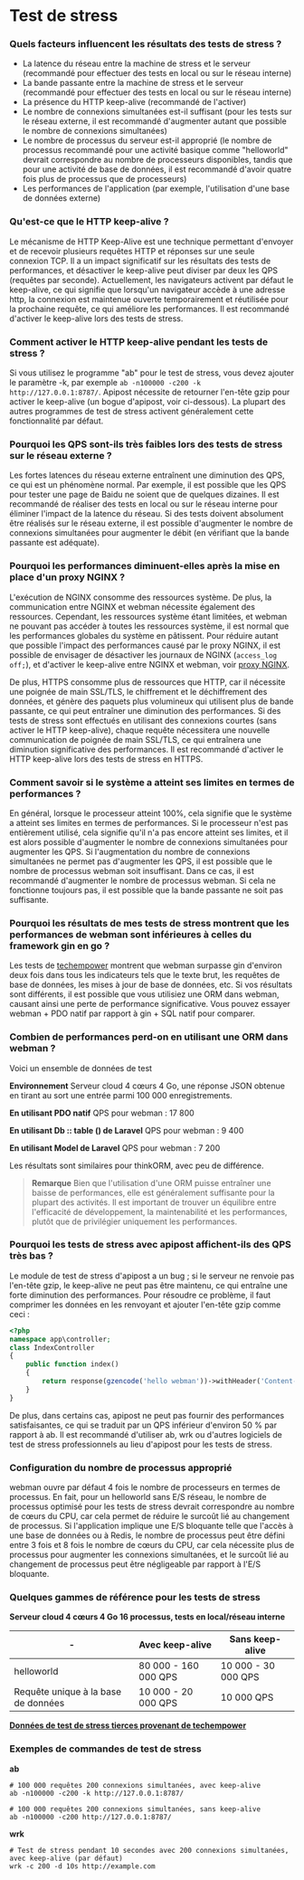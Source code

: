 # Test de stress

### Quels facteurs influencent les résultats des tests de stress ?
* La latence du réseau entre la machine de stress et le serveur (recommandé pour effectuer des tests en local ou sur le réseau interne)
* La bande passante entre la machine de stress et le serveur (recommandé pour effectuer des tests en local ou sur le réseau interne)
* La présence du HTTP keep-alive (recommandé de l'activer)
* Le nombre de connexions simultanées est-il suffisant (pour les tests sur le réseau externe, il est recommandé d'augmenter autant que possible le nombre de connexions simultanées)
* Le nombre de processus du serveur est-il approprié (le nombre de processus recommandé pour une activité basique comme "helloworld" devrait correspondre au nombre de processeurs disponibles, tandis que pour une activité de base de données, il est recommandé d'avoir quatre fois plus de processus que de processeurs)
* Les performances de l'application (par exemple, l'utilisation d'une base de données externe)

### Qu'est-ce que le HTTP keep-alive ?
Le mécanisme de HTTP Keep-Alive est une technique permettant d'envoyer et de recevoir plusieurs requêtes HTTP et réponses sur une seule connexion TCP. Il a un impact significatif sur les résultats des tests de performances, et désactiver le keep-alive peut diviser par deux les QPS (requêtes par seconde).
Actuellement, les navigateurs activent par défaut le keep-alive, ce qui signifie que lorsqu'un navigateur accède à une adresse http, la connexion est maintenue ouverte temporairement et réutilisée pour la prochaine requête, ce qui améliore les performances.
Il est recommandé d'activer le keep-alive lors des tests de stress.

### Comment activer le HTTP keep-alive pendant les tests de stress ?
Si vous utilisez le programme "ab" pour le test de stress, vous devez ajouter le paramètre -k, par exemple `ab -n100000 -c200 -k http://127.0.0.1:8787/`.
Apipost nécessite de retourner l'en-tête gzip pour activer le keep-alive (un bogue d'apipost, voir ci-dessous).
La plupart des autres programmes de test de stress activent généralement cette fonctionnalité par défaut.

### Pourquoi les QPS sont-ils très faibles lors des tests de stress sur le réseau externe ?
Les fortes latences du réseau externe entraînent une diminution des QPS, ce qui est un phénomène normal. Par exemple, il est possible que les QPS pour tester une page de Baidu ne soient que de quelques dizaines.
Il est recommandé de réaliser des tests en local ou sur le réseau interne pour éliminer l'impact de la latence du réseau.
Si des tests doivent absolument être réalisés sur le réseau externe, il est possible d'augmenter le nombre de connexions simultanées pour augmenter le débit (en vérifiant que la bande passante est adéquate).

### Pourquoi les performances diminuent-elles après la mise en place d'un proxy NGINX ?
L'exécution de NGINX consomme des ressources système. De plus, la communication entre NGINX et webman nécessite également des ressources. 
Cependant, les ressources système étant limitées, et webman ne pouvant pas accéder à toutes les ressources système, il est normal que les performances globales du système en pâtissent.
Pour réduire autant que possible l'impact des performances causé par le proxy NGINX, il est possible de envisager de désactiver les journaux de NGINX (`access_log off;`), et d'activer le keep-alive entre NGINX et webman, voir [proxy NGINX](nginx-proxy.md).

De plus, HTTPS consomme plus de ressources que HTTP, car il nécessite une poignée de main SSL/TLS, le chiffrement et le déchiffrement des données, et génère des paquets plus volumineux qui utilisent plus de bande passante, ce qui peut entraîner une diminution des performances.
Si des tests de stress sont effectués en utilisant des connexions courtes (sans activer le HTTP keep-alive), chaque requête nécessitera une nouvelle communication de poignée de main SSL/TLS, ce qui entraînera une diminution significative des performances. Il est recommandé d'activer le HTTP keep-alive lors des tests de stress en HTTPS.

### Comment savoir si le système a atteint ses limites en termes de performances ?
En général, lorsque le processeur atteint 100%, cela signifie que le système a atteint ses limites en termes de performances. Si le processeur n'est pas entièrement utilisé, cela signifie qu'il n'a pas encore atteint ses limites, et il est alors possible d'augmenter le nombre de connexions simultanées pour augmenter les QPS.
Si l'augmentation du nombre de connexions simultanées ne permet pas d'augmenter les QPS, il est possible que le nombre de processus webman soit insuffisant. Dans ce cas, il est recommandé d'augmenter le nombre de processus webman. Si cela ne fonctionne toujours pas, il est possible que la bande passante ne soit pas suffisante.

### Pourquoi les résultats de mes tests de stress montrent que les performances de webman sont inférieures à celles du framework gin en go ?
Les tests de [techempower](https://www.techempower.com/benchmarks/#section=data-r21&hw=ph&test=db&l=zijnjz-6bj&a=2&f=1ekg-cbcw-2t4w-27wr68-pc0-iv9slc-0-1ekgw-39g-kxs00-o0zk-5jsetl-2x8doc-2) montrent que webman surpasse gin d'environ deux fois dans tous les indicateurs tels que le texte brut, les requêtes de base de données, les mises à jour de base de données, etc.
Si vos résultats sont différents, il est possible que vous utilisiez une ORM dans webman, causant ainsi une perte de performance significative. Vous pouvez essayer webman + PDO natif par rapport à gin + SQL natif pour comparer.

### Combien de performances perd-on en utilisant une ORM dans webman ?
Voici un ensemble de données de test

**Environnement**
Serveur cloud 4 cœurs 4 Go, une réponse JSON obtenue en tirant au sort une entrée parmi 100 000 enregistrements.

**En utilisant PDO natif**
QPS pour webman : 17 800

**En utilisant Db :: table () de Laravel**
QPS pour webman : 9 400

**En utilisant Model de Laravel**
QPS pour webman : 7 200

Les résultats sont similaires pour thinkORM, avec peu de différence.

> **Remarque**
> Bien que l'utilisation d'une ORM puisse entraîner une baisse de performances, elle est généralement suffisante pour la plupart des activités. Il est important de trouver un équilibre entre l'efficacité de développement, la maintenabilité et les performances, plutôt que de privilégier uniquement les performances.

### Pourquoi les tests de stress avec apipost affichent-ils des QPS très bas ?
Le module de test de stress d'apipost a un bug ; si le serveur ne renvoie pas l'en-tête gzip, le keep-alive ne peut pas être maintenu, ce qui entraîne une forte diminution des performances.
Pour résoudre ce problème, il faut comprimer les données en les renvoyant et ajouter l'en-tête gzip comme ceci :
```php
<?php
namespace app\controller;
class IndexController
{
    public function index()
    {
        return response(gzencode('hello webman'))->withHeader('Content-Encoding', 'gzip');
    }
}
```
De plus, dans certains cas, apipost ne peut pas fournir des performances satisfaisantes, ce qui se traduit par un QPS inférieur d'environ 50 % par rapport à ab.
Il est recommandé d'utiliser ab, wrk ou d'autres logiciels de test de stress professionnels au lieu d'apipost pour les tests de stress.

### Configuration du nombre de processus approprié
webman ouvre par défaut 4 fois le nombre de processeurs en termes de processus. En fait, pour un helloworld sans E/S réseau, le nombre de processus optimisé pour les tests de stress devrait correspondre au nombre de cœurs du CPU, car cela permet de réduire le surcoût lié au changement de processus.
Si l'application implique une E/S bloquante telle que l'accès à une base de données ou à Redis, le nombre de processus peut être défini entre 3 fois et 8 fois le nombre de cœurs du CPU, car cela nécessite plus de processus pour augmenter les connexions simultanées, et le surcoût lié au changement de processus peut être négligeable par rapport à l'E/S bloquante.

### Quelques gammes de référence pour les tests de stress

**Serveur cloud 4 cœurs 4 Go 16 processus, tests en local/réseau interne**

| - | Avec keep-alive | Sans keep-alive |
|--|-----|-----|
| helloworld | 80 000 - 160 000 QPS |  10 000 - 30 000 QPS |
| Requête unique à la base de données | 10 000 - 20 000 QPS | 10 000 QPS |

[**Données de test de stress tierces provenant de techempower**](https://www.techempower.com/benchmarks/#section=data-r21&l=zik073-6bj&test=db)

### Exemples de commandes de test de stress

**ab**
```
# 100 000 requêtes 200 connexions simultanées, avec keep-alive
ab -n100000 -c200 -k http://127.0.0.1:8787/

# 100 000 requêtes 200 connexions simultanées, sans keep-alive
ab -n100000 -c200 http://127.0.0.1:8787/
```

**wrk**
```
# Test de stress pendant 10 secondes avec 200 connexions simultanées, avec keep-alive (par défaut)
wrk -c 200 -d 10s http://example.com
```
